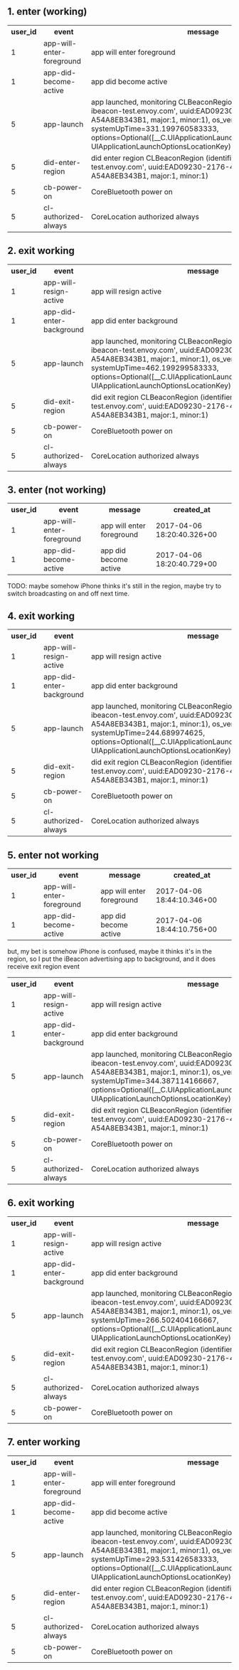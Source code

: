 ## 1. enter (working)

<table>
	<tr>
		<th>user_id</th>
		<th>event</th>
		<th>message</th>
		<th>created_at</th>
	</tr>
	<tr>
		<td>1</td>
		<td>app-will-enter-foreground</td>
		<td>app will enter foreground</td>
		<td>2017-04-06 18:03:05.365+00</td>
	</tr>
	<tr>
		<td>1</td>
		<td>app-did-become-active</td>
		<td>app did become active</td>
		<td>2017-04-06 18:03:05.782+00</td>
	</tr>
	<tr>
		<td>5</td>
		<td>app-launch</td>
		<td>app launched, monitoring CLBeaconRegion (identifier:'manual-ibeacon-test.envoy.com', uuid:EAD09230-2176-4ABD-85A0-A54A8EB343B1, major:1, minor:1), os_version=10.3.1, systemUpTime=331.199760583333, options=Optional([__C.UIApplicationLaunchOptionsKey(_rawValue: UIApplicationLaunchOptionsLocationKey): 1])</td>
		<td>2017-04-06 18:03:06.299+00</td>
	</tr>
	<tr>
		<td>5</td>
		<td>did-enter-region</td>
		<td>did enter region CLBeaconRegion (identifier:'manual-ibeacon-test.envoy.com', uuid:EAD09230-2176-4ABD-85A0-A54A8EB343B1, major:1, minor:1)</td>
		<td>2017-04-06 18:03:06.304+00</td>
	</tr>
	<tr>
		<td>5</td>
		<td>cb-power-on</td>
		<td>CoreBluetooth power on</td>
		<td>2017-04-06 18:03:06.306+00</td>
	</tr>
	<tr>
		<td>5</td>
		<td>cl-authorized-always</td>
		<td>CoreLocation authorized always</td>
		<td>2017-04-06 18:03:06.307+00</td>
	</tr>
</table>

## 2. exit working

<table>
	<tr>
		<th>user_id</th>
		<th>event</th>
		<th>message</th>
		<th>created_at</th>
	</tr>
	<tr>
		<td>1</td>
		<td>app-will-resign-active</td>
		<td>app will resign active</td>
		<td>2017-04-06 18:11:50.021+00</td>
	</tr>
	<tr>
		<td>1</td>
		<td>app-did-enter-background</td>
		<td>app did enter background</td>
		<td>2017-04-06 18:11:50.491+00</td>
	</tr>
	<tr>
		<td>5</td>
		<td>app-launch</td>
		<td>app launched, monitoring CLBeaconRegion (identifier:'manual-ibeacon-test.envoy.com', uuid:EAD09230-2176-4ABD-85A0-A54A8EB343B1, major:1, minor:1), os_version=10.3.1, systemUpTime=462.199299583333, options=Optional([__C.UIApplicationLaunchOptionsKey(_rawValue: UIApplicationLaunchOptionsLocationKey): 1])</td>
		<td>2017-04-06 18:12:21.7+00</td>
	</tr>
	<tr>
		<td>5</td>
		<td>did-exit-region</td>
		<td>did exit region CLBeaconRegion (identifier:'manual-ibeacon-test.envoy.com', uuid:EAD09230-2176-4ABD-85A0-A54A8EB343B1, major:1, minor:1)</td>
		<td>2017-04-06 18:12:21.717+00</td>
	</tr>
	<tr>
		<td>5</td>
		<td>cb-power-on</td>
		<td>CoreBluetooth power on</td>
		<td>2017-04-06 18:12:21.72+00</td>
	</tr>
	<tr>
		<td>5</td>
		<td>cl-authorized-always</td>
		<td>CoreLocation authorized always</td>
		<td>2017-04-06 18:12:21.721+00</td>
	</tr>
</table>

## 3. enter (not working)

<table>
	<tr>
		<th>user_id</th>
		<th>event</th>
		<th>message</th>
		<th>created_at</th>
	</tr>
	<tr>
		<td>1</td>
		<td>app-will-enter-foreground</td>
		<td>app will enter foreground</td>
		<td>2017-04-06 18:20:40.326+00</td>
	</tr>
	<tr>
		<td>1</td>
		<td>app-did-become-active</td>
		<td>app did become active</td>
		<td>2017-04-06 18:20:40.729+00</td>
	</tr>
</table>

TODO: maybe somehow iPhone thinks it's still in the region, maybe try to switch broadcasting on and off next time.

## 4. exit working

<table>
	<tr>
		<th>user_id</th>
		<th>event</th>
		<th>message</th>
		<th>created_at</th>
	</tr>
	<tr>
		<td>1</td>
		<td>app-will-resign-active</td>
		<td>app will resign active</td>
		<td>2017-04-06 18:35:36.687+00</td>
	</tr>
	<tr>
		<td>1</td>
		<td>app-did-enter-background</td>
		<td>app did enter background</td>
		<td>2017-04-06 18:35:37.191+00</td>
	</tr>
	<tr>
		<td>5</td>
		<td>app-launch</td>
		<td>app launched, monitoring CLBeaconRegion (identifier:'manual-ibeacon-test.envoy.com', uuid:EAD09230-2176-4ABD-85A0-A54A8EB343B1, major:1, minor:1), os_version=10.3.1, systemUpTime=244.689974625, options=Optional([__C.UIApplicationLaunchOptionsKey(_rawValue: UIApplicationLaunchOptionsLocationKey): 1])</td>
		<td>2017-04-06 18:36:08.52+00</td>
	</tr>
	<tr>
		<td>5</td>
		<td>did-exit-region</td>
		<td>did exit region CLBeaconRegion (identifier:'manual-ibeacon-test.envoy.com', uuid:EAD09230-2176-4ABD-85A0-A54A8EB343B1, major:1, minor:1)</td>
		<td>2017-04-06 18:36:08.538+00</td>
	</tr>
	<tr>
		<td>5</td>
		<td>cb-power-on</td>
		<td>CoreBluetooth power on</td>
		<td>2017-04-06 18:36:08.541+00</td>
	</tr>
	<tr>
		<td>5</td>
		<td>cl-authorized-always</td>
		<td>CoreLocation authorized always</td>
		<td>2017-04-06 18:36:08.543+00</td>
	</tr>
</table>

## 5. enter not working

<table>
	<tr>
		<th>user_id</th>
		<th>event</th>
		<th>message</th>
		<th>created_at</th>
	</tr>
	<tr>
		<td>1</td>
		<td>app-will-enter-foreground</td>
		<td>app will enter foreground</td>
		<td>2017-04-06 18:44:10.346+00</td>
	</tr>
	<tr>
		<td>1</td>
		<td>app-did-become-active</td>
		<td>app did become active</td>
		<td>2017-04-06 18:44:10.756+00</td>
	</tr>
</table>


but, my bet is somehow iPhone is confused, maybe it thinks it's in the region, so I put the iBeacon advertising app to background, and it does receive exit region event

<table>
	<tr>
		<th>user_id</th>
		<th>event</th>
		<th>message</th>
		<th>created_at</th>
	</tr>
	<tr>
		<td>1</td>
		<td>app-will-resign-active</td>
		<td>app will resign active</td>
		<td>2017-04-06 18:46:41.571+00</td>
	</tr>
	<tr>
		<td>1</td>
		<td>app-did-enter-background</td>
		<td>app did enter background</td>
		<td>2017-04-06 18:46:42.097+00</td>
	</tr>
	<tr>
		<td>5</td>
		<td>app-launch</td>
		<td>app launched, monitoring CLBeaconRegion (identifier:'manual-ibeacon-test.envoy.com', uuid:EAD09230-2176-4ABD-85A0-A54A8EB343B1, major:1, minor:1), os_version=10.3.1, systemUpTime=344.387114166667, options=Optional([__C.UIApplicationLaunchOptionsKey(_rawValue: UIApplicationLaunchOptionsLocationKey): 1])</td>
		<td>2017-04-06 18:47:16.209+00</td>
	</tr>
	<tr>
		<td>5</td>
		<td>did-exit-region</td>
		<td>did exit region CLBeaconRegion (identifier:'manual-ibeacon-test.envoy.com', uuid:EAD09230-2176-4ABD-85A0-A54A8EB343B1, major:1, minor:1)</td>
		<td>2017-04-06 18:47:16.215+00</td>
	</tr>
	<tr>
		<td>5</td>
		<td>cb-power-on</td>
		<td>CoreBluetooth power on</td>
		<td>2017-04-06 18:47:16.216+00</td>
	</tr>
	<tr>
		<td>5</td>
		<td>cl-authorized-always</td>
		<td>CoreLocation authorized always</td>
		<td>2017-04-06 18:47:16.217+00</td>
	</tr>
</table>

## 6. exit working

<table>
	<tr>
		<th>user_id</th>
		<th>event</th>
		<th>message</th>
		<th>created_at</th>
	</tr>
	<tr>
		<td>1</td>
		<td>app-will-resign-active</td>
		<td>app will resign active</td>
		<td>2017-04-06 18:58:48.916+00</td>
	</tr>
	<tr>
		<td>1</td>
		<td>app-did-enter-background</td>
		<td>app did enter background</td>
		<td>2017-04-06 18:58:49.424+00</td>
	</tr>
	<tr>
		<td>5</td>
		<td>app-launch</td>
		<td>app launched, monitoring CLBeaconRegion (identifier:'manual-ibeacon-test.envoy.com', uuid:EAD09230-2176-4ABD-85A0-A54A8EB343B1, major:1, minor:1), os_version=10.3.1, systemUpTime=266.502404166667, options=Optional([__C.UIApplicationLaunchOptionsKey(_rawValue: UIApplicationLaunchOptionsLocationKey): 1])</td>
		<td>2017-04-06 18:59:22.701+00</td>
	</tr>
	<tr>
		<td>5</td>
		<td>did-exit-region</td>
		<td>did exit region CLBeaconRegion (identifier:'manual-ibeacon-test.envoy.com', uuid:EAD09230-2176-4ABD-85A0-A54A8EB343B1, major:1, minor:1)</td>
		<td>2017-04-06 18:59:22.717+00</td>
	</tr>
	<tr>
		<td>5</td>
		<td>cl-authorized-always</td>
		<td>CoreLocation authorized always</td>
		<td>2017-04-06 18:59:22.72+00</td>
	</tr>
	<tr>
		<td>5</td>
		<td>cb-power-on</td>
		<td>CoreBluetooth power on</td>
		<td>2017-04-06 18:59:22.722+00</td>
	</tr>
</table>

## 7. enter working

<table>
	<tr>
		<th>user_id</th>
		<th>event</th>
		<th>message</th>
		<th>created_at</th>
	</tr>
	<tr>
		<td>1</td>
		<td>app-will-enter-foreground</td>
		<td>app will enter foreground</td>
		<td>2017-04-06 19:08:28.983+00</td>
	</tr>
	<tr>
		<td>1</td>
		<td>app-did-become-active</td>
		<td>app did become active</td>
		<td>2017-04-06 19:08:29.388+00</td>
	</tr>
	<tr>
		<td>5</td>
		<td>app-launch</td>
		<td>app launched, monitoring CLBeaconRegion (identifier:'manual-ibeacon-test.envoy.com', uuid:EAD09230-2176-4ABD-85A0-A54A8EB343B1, major:1, minor:1), os_version=10.3.1, systemUpTime=293.531426583333, options=Optional([__C.UIApplicationLaunchOptionsKey(_rawValue: UIApplicationLaunchOptionsLocationKey): 1])</td>
		<td>2017-04-06 19:08:32.572+00</td>
	</tr>
	<tr>
		<td>5</td>
		<td>did-enter-region</td>
		<td>did enter region CLBeaconRegion (identifier:'manual-ibeacon-test.envoy.com', uuid:EAD09230-2176-4ABD-85A0-A54A8EB343B1, major:1, minor:1)</td>
		<td>2017-04-06 19:08:32.597+00</td>
	</tr>
	<tr>
		<td>5</td>
		<td>cl-authorized-always</td>
		<td>CoreLocation authorized always</td>
		<td>2017-04-06 19:08:32.6+00</td>
	</tr>
	<tr>
		<td>5</td>
		<td>cb-power-on</td>
		<td>CoreBluetooth power on</td>
		<td>2017-04-06 19:08:32.601+00</td>
	</tr>
</table>
